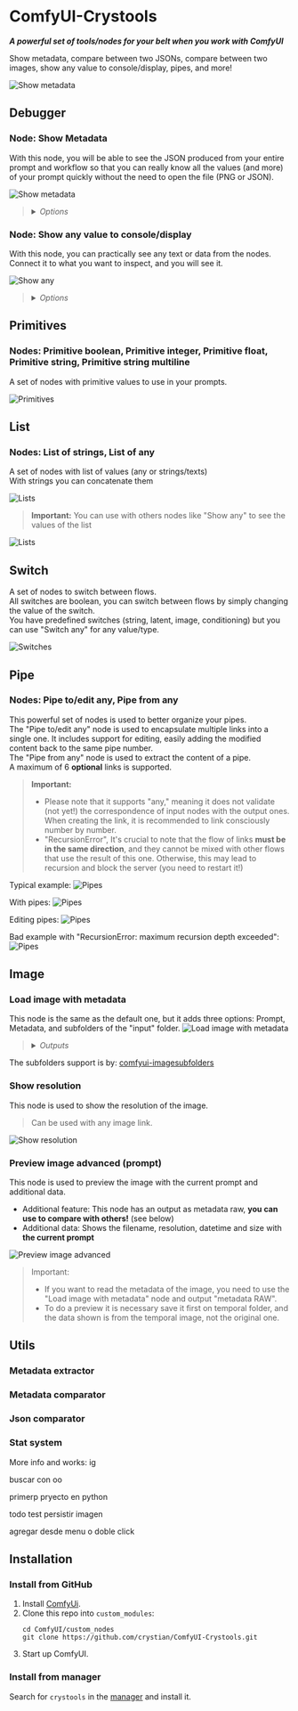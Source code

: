 # ComfyUI-Crystools

**_A powerful set of tools/nodes for your belt when you work with ComfyUI_**

Show metadata, compare between two JSONs, compare between two images, show any value to console/display, pipes, and more!

![Show metadata](./docs/jake.gif)

## Debugger
### Node: Show Metadata

With this node, you will be able to see the JSON produced from your entire prompt and workflow so that you can really know all the values (and more) of your prompt quickly without the need to open the file (PNG or JSON).

![Show metadata](./docs/show-metadata.png)

><details>
>  <summary><i>Options</i></summary>
>
>  - Active: Enable/disable the node  
>  - Parsed: Show the parsed JSON or plain text  
>  - What: Show the prompt or workflow (prompt are values to produce the image, and workflow is the entire workflow of ComfyUI)
></details>

### Node: Show any value to console/display

With this node, you can practically see any text or data from the nodes. Connect it to what you want to inspect, and you will see it.

![Show any](./docs/show-any.png)

><details>
>  <summary><i>Options</i></summary>
>
>  - Console: Enable/disable write to console  
>  - Display: Enable/disable write on this node  
>  - Prefix: Prefix to console
></details>


## Primitives
### Nodes: Primitive boolean, Primitive integer, Primitive float, Primitive string, Primitive string multiline

A set of nodes with primitive values to use in your prompts.

![Primitives](./docs/primitives.png)


## List
### Nodes: List of strings, List of any

A set of nodes with list of values (any or strings/texts)  
With strings you can concatenate them  

![Lists](./docs/lists.png)

> **Important:** You can use with others nodes like "Show any" to see the values of the list

![Lists](./docs/lists-any.png)

## Switch
A set of nodes to switch between flows.  
All switches are boolean, you can switch between flows by simply changing the value of the switch.  
You have predefined switches (string, latent, image, conditioning) but you can use "Switch any" for any value/type.

![Switches](./docs/switches.png)

## Pipe
### Nodes: Pipe to/edit any, Pipe from any
This powerful set of nodes is used to better organize your pipes.  
The "Pipe to/edit any" node is used to encapsulate multiple links into a single one. It includes support for editing, easily adding the modified content back to the same pipe number.   
The "Pipe from any" node is used to extract the content of a pipe.  
A maximum of 6 **optional** links is supported.

>**Important:**
>- Please note that it supports "any," meaning it does not validate (not yet!) the correspondence of input nodes with the output ones. When creating the link, it is recommended to link consciously number by number.
>- "RecursionError", It's crucial to note that the flow of links **must be in the same direction**, and they cannot be mixed with other flows that use the result of this one. Otherwise, this may lead to recursion and block the server (you need to restart it!)
 
Typical example:
![Pipes](./docs/pipe-0.png)

With pipes:
![Pipes](./docs/pipe-1.png)

Editing pipes:
![Pipes](./docs/pipe-2.png)

Bad example with "RecursionError: maximum recursion depth exceeded":
![Pipes](./docs/pipe-3.png)

## Image
### Load image with metadata
This node is the same as the default one, but it adds three options: Prompt, Metadata, and subfolders of the "input" folder.
![Load image with metadata](./docs/image-load.png)

><details>
>  <summary><i>Outputs</i></summary>
>
>  - Image/Mask: The same as the default node  
>  - Prompt: The prompt used to produce the image (not the workflow)  
>  - Metadata RAW: The metadata raw of the image (full workflow) as string
></details>

The subfolders support is by: [comfyui-imagesubfolders](https://github.com/catscandrive/comfyui-imagesubfolders)

### Show resolution
This node is used to show the resolution of the image.

> Can be used with any image link.

![Show resolution](./docs/image-resolution.png)

### Preview image advanced (prompt)
This node is used to preview the image with the current prompt and additional data.  

- Additional feature: This node has an output as metadata raw, **you can use to compare with others!** (see below)
- Additional data: Shows the filename, resolution, datetime and size with **the current prompt**

![Preview image advanced](./docs/image-preview.png)

> Important:
> - If you want to read the metadata of the image, you need to use the "Load image with metadata" node and output "metadata RAW".
> - To do a preview it is necessary save it first on temporal folder, and the data shown is from the temporal image, not the original one.

 
## Utils
### Metadata extractor
### Metadata comparator
### Json comparator
### Stat system

More info and works:
ig

buscar con oo

primerp pryecto en python

todo
test
persistir imagen

agregar desde menu o doble click

## Installation



### Install from GitHub
1. Install [ComfyUi](https://github.com/comfyanonymous/ComfyUI).
2. Clone this repo into `custom_modules`:
    ```
    cd ComfyUI/custom_nodes
    git clone https://github.com/crystian/ComfyUI-Crystools.git
    ```
3. Start up ComfyUI.

### Install from manager

Search for `crystools` in the [manager](https://github.com/ltdrdata/ComfyUI-Manager.git) and install it.



